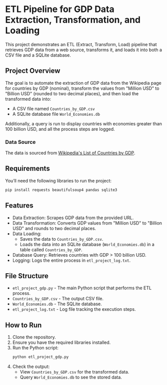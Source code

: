 
# ETL Pipeline for GDP Data Extraction, Transformation, and Loading

This project demonstrates an ETL (Extract, Transform, Load) pipeline that retrieves GDP data from a web source, transforms it, and loads it into both a CSV file and a SQLite database.

## Project Overview

The goal is to automate the extraction of GDP data from the Wikipedia page for countries by GDP (nominal), transform the values from "Million USD" to "Billion USD" (rounded to two decimal places), and then load the transformed data into:
- A CSV file named `Countries_by_GDP.csv`
- A SQLite database file `World_Economies.db`

Additionally, a query is run to display countries with economies greater than 100 billion USD, and all the process steps are logged.

### Data Source

The data is sourced from [Wikipedia's List of Countries by GDP](https://web.archive.org/web/20230902185326/https://en.wikipedia.org/wiki/List_of_countries_by_GDP_%28nominal%29).

## Requirements

You’ll need the following libraries to run the project:
```bash
pip install requests beautifulsoup4 pandas sqlite3
```

## Features

- Data Extraction: Scrapes GDP data from the provided URL.
- Data Transformation: Converts GDP values from "Million USD" to "Billion USD" and rounds to two decimal places.
- Data Loading:
  - Saves the data to `Countries_by_GDP.csv`.
  - Loads the data into an SQLite database (`World_Economies.db`) in a table called `Countries_by_GDP`.
- Database Query: Retrieves countries with GDP > 100 billion USD.
- Logging: Logs the entire process in `etl_project_log.txt`.

## File Structure

- `etl_project_gdp.py` - The main Python script that performs the ETL process.
- `Countries_by_GDP.csv` - The output CSV file.
- `World_Economies.db` - The SQLite database.
- `etl_project_log.txt` - Log file tracking the execution steps.

## How to Run

1. Clone the repository.
2. Ensure you have the required libraries installed.
3. Run the Python script:
   ```bash
   python etl_project_gdp.py
   ```
4. Check the output:
   - View `Countries_by_GDP.csv` for the transformed data.
   - Query `World_Economies.db` to see the stored data.

